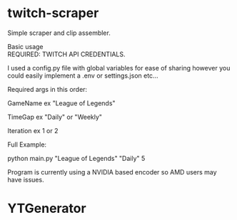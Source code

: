 # twitch-scraper
Simple scraper and clip assembler.  

Basic usage  
REQUIRED: TWITCH API CREDENTIALS.  


I used a config.py file with global variables for ease of sharing however you could easily implement a .env or settings.json etc...  


Required args in this order:


GameName ex "League of Legends"


TimeGap ex "Daily" or "Weekly"


Iteration ex 1 or 2




Full Example:


python main.py "League of Legends" "Daily" 5


Program is currently using a NVIDIA based encoder so AMD users may have issues.
# YTGenerator
